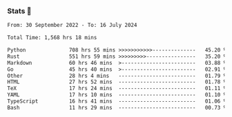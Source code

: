 ### Stats 👋
<!--START_SECTION:waka-->

```txt
From: 30 September 2022 - To: 16 July 2024

Total Time: 1,568 hrs 18 mins

Python              708 hrs 55 mins >>>>>>>>>>>--------------   45.20 %
Rust                551 hrs 59 mins >>>>>>>>>----------------   35.20 %
Markdown            60 hrs 46 mins  >------------------------   03.88 %
Go                  45 hrs 40 mins  >------------------------   02.91 %
Other               28 hrs 4 mins   -------------------------   01.79 %
HTML                27 hrs 52 mins  -------------------------   01.78 %
TeX                 17 hrs 24 mins  -------------------------   01.11 %
YAML                17 hrs 10 mins  -------------------------   01.10 %
TypeScript          16 hrs 41 mins  -------------------------   01.06 %
Bash                11 hrs 29 mins  -------------------------   00.73 %
```

<!--END_SECTION:waka-->

<!--
**buhaytza2005/buhaytza2005** is a ✨ _special_ ✨ repository because its `README.md` (this file) appears on your GitHub profile.

Here are some ideas to get you started:

- 🔭 I’m currently working on ...
- 🌱 I’m currently learning ...
- 👯 I’m looking to collaborate on ...
- 🤔 I’m looking for help with ...
- 💬 Ask me about ...
- 📫 How to reach me: ...
- 😄 Pronouns: ...
- ⚡ Fun fact: ...
-->


